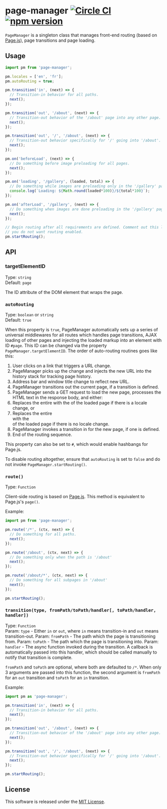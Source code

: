 # page-manager [![Circle CI](https://circleci.com/gh/VARIANTE/page-manager/tree/master.svg?style=svg)](https://circleci.com/gh/VARIANTE/page-manager/tree/master) [![npm version](https://badge.fury.io/js/page-manager.svg)](https://badge.fury.io/js/page-manager)

`PageManager` is a singleton class that manages front-end routing (based on [Page.js](https://visionmedia.github.io/page.js/)), page transitions and page loading.

## Usage

```js
import pm from 'page-manager';

pm.locales = ['en', 'fr'];
pm.autoRouting = true;

pm.transition('in', (next) => {
  // Transition-in behavior for all paths.
  next();
});

pm.transition('out', '/about', (next) => {
  // Transition-out behavior of the '/about' page into any other page.
  next();
});

pm.transition('out', '/', '/about', (next) => {
  // Transition-out behavior specifically for '/' going into '/about'.
  next();
});

pm.on('beforeLoad', (next) => {
  // Do something before image preloading for all pages.
  next();
});

pm.on('loading', '/gallery', (loaded, total) => {
  // Do something while images are preloading only in the '/gallery' page.
  console.log(`Loading: ${Math.round(loaded*100)}/${total*100}`);
});

pm.on('afterLoad', '/gallery', (next) => {
  // Do something when images are done preloading in the '/gallery' page.
  next();
});

// Begin routing after all requirements are defined. Comment out this line if
// you do not want routing enabled.
pm.startRouting();
```

## API

### targetElementID

Type: `string`<br>
Default: `page`

The ID attribute of the DOM element that wraps the page.

### `autoRouting`

Type: `boolean` or `string`<br>
Default: `true`

When this property is `true`, PageManager automatically sets up a series of universal middlewares for all routes which handles page transitions, AJAX loading of other pages and injecting the loaded markup into an element with ID `#page`. This ID can be changed via the property `PageManager.targetElementID`. The order of auto-routing routines goes like this:

1. User clicks on a link that triggers a URL change.
2. PageManager picks up the change and injects the new URL into the history stack for tracking page history.
3. Address bar and window title change to reflect new URL.
4. PageManager transitions out the current page, if a transition is defined.
5. PageManager sends a GET request to load the new page, processes the HTML text in the response body, and either:
6. Replaces the entire <body> with the <body> of the loaded page if there is a locale change, or
7. Replaces the entire <div id='page'> with the <div id='page'> of the loaded page if there is no locale change.
8. PageManager invokes a transition in for the new page, if one is defined.
9. End of the routing sequence.

This property can also be set to `#`, which would enable hashbangs for Page.js. 

To disable routing altogether, ensure that `autoRouting` is set to `false` and do not invoke `PageManager.startRouting()`.

### `route()`

Type: `Function`

Client-side routing is based on [Page.js](https://visionmedia.github.io/page.js/). This method is equivalent to Page.js's `page()`.

Example:
```js
import pm from 'page-manager';

pm.route('/*', (ctx, next) => {
  // Do something for all paths.
  next();
});

pm.route('/about', (ctx, next) => {
  // Do something only when the path is '/about'
  next();
});

pm.route('/about/*', (ctx, next) => {
  // Do something for all subpages in '/about'
  next();
});

pm.startRouting();
```

### `transition(type, fromPath/toPath/handler[, toPath/handler, handler])`

Type: `Function`<br>
Param: `type` - Either `in` or `out`, where `in` means transition-in and `out` means transition-out.
Param: `fromPath` - The path which the page is transitioning from.
Param: `toPath` - The path which the page is transitioning into.
Param: `handler` - The async function invoked during the transition. A callback is automatically passed into this handler, which should be called manually to notify that transition is complete.

`fromPath` and `toPath` are optional, where both are defaulted to `/*`. When only 3 arguments are passed into this function, the second argument is `fromPath` for an `out` transition and `toPath` for an `in` transition.

Example:
```js
import pm as 'page-manager';

pm.transition('in', (next) => {
  // Transition-in behavior for all paths.
  next();
});

pm.transition('out', '/about', (next) => {
  // Transition-out behavior of the '/about' page into any other page.
  next();
});

pm.transition('out', '/', '/about', (next) => {
  // Transition-out behavior specifically for '/' going into '/about'.
  next();
});

pm.startRouting();
```

## License

This software is released under the [MIT License](http://opensource.org/licenses/MIT).
